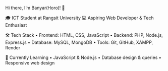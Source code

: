 Hi there, I’m Banyar(Horo)! 👋

🎓 ICT Student at Rangsit University
💻 Aspiring Web Developer & Tech Enthusiast

🛠️ Tech Stack
	•	Frontend: HTML, CSS, JavaScript
	•	Backend: PHP, Node.js, Express.js
	•	Database: MySQL, MongoDB
	•	Tools: Git, GitHub, XAMPP, Render

🌱 Currently Learning
	•	JavaScript & Node.js
	•	Database design & queries
	•	Responsive web design